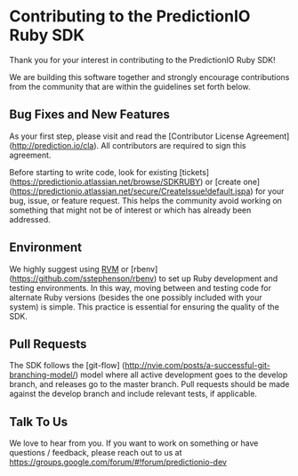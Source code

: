 Contributing to the PredictionIO Ruby SDK
=========================================

Thank you for your interest in contributing to the PredictionIO Ruby SDK!

We are building this software together and strongly encourage contributions
from the community that are within the guidelines set forth below.


Bug Fixes and New Features
--------------------------

As your first step, please visit and read the [Contributor License Agreement]
(http://prediction.io/cla). All contributors are required to sign this
agreement.


Before starting to write code, look for existing [tickets]
(https://predictionio.atlassian.net/browse/SDKRUBY) or [create one]
(https://predictionio.atlassian.net/secure/CreateIssue!default.jspa) 
for your bug, issue, or feature request. This helps the community
avoid working on something that might not be of interest or which
has already been addressed.


Environment
-----------

We highly suggest using [RVM](https://rvm.io/) or [rbenv]
(https://github.com/sstephenson/rbenv) to set up Ruby development and
testing environments. In this way, moving between and testing code for
alternate Ruby versions (besides the one possibly included with your 
system) is simple. This practice is essential for ensuring the quality
of the SDK.


Pull Requests
-------------

The SDK follows the [git-flow]
(http://nvie.com/posts/a-successful-git-branching-model/) model where all
active development goes to the develop branch, and releases go to the master
branch. Pull requests should be made against the develop branch and include
relevant tests, if applicable.


Talk To Us
----------

We love to hear from you. If you want to work on something or have
questions / feedback, please reach out to us at
https://groups.google.com/forum/#!forum/predictionio-dev
